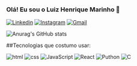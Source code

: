 ### Olá! Eu sou o Luiz Henrique Marinho 👋

[![Linkedin](https://img.shields.io/badge/LinkedIn-0077B5?style=for-the-badge&logo=linkedin&logoColor=white)](https://linkedin.com/in/luiz-henrique-marinho-23456019b/)
[![Instagram](https://img.shields.io/badge/Instagram-E4405F?style=for-the-badge&logo=instagram&logoColor=white)](https://www.instagram.com/luiz_marinho97/)
[![Gmail](https://img.shields.io/badge/Gmail-D14836?style=for-the-badge&logo=gmail&logoColor=white)](luizheniriquemarinhofga@gmail.com)

![Anurag's GitHub stats](https://github-readme-stats.vercel.app/api?username=LuizHenriqueMarinho&show_icons=true&theme=dracula)

##Tecnologias que costumo usar: 

![html](https://img.shields.io/badge/HTML5-E34F26?style=for-the-badge&logo=html5&logoColor=white)
![css](	https://img.shields.io/badge/CSS-239120?&style=for-the-badge&logo=css3&logoColor=white)
![JavaScript](	https://img.shields.io/badge/JavaScript-F7DF1E?style=for-the-badge&logo=javascript&logoColor=black)
![React](https://img.shields.io/badge/React-20232A?style=for-the-badge&logo=react&logoColor=61DAFB)
![Puthon](https://img.shields.io/badge/Python-14354C?style=for-the-badge&logo=python&logoColor=white)
![C](https://img.shields.io/badge/C-00599C?style=for-the-badge&logo=c&logoColor=white)

